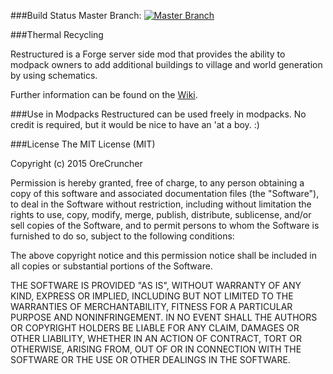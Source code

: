 ###Build Status
Master Branch: [![Master Branch](https://travis-ci.org/OreCruncher/Restructured.svg?branch=master)](https://travis-ci.org/OreCruncher/Restructured)


###Thermal Recycling

Restructured is a Forge server side mod that provides the ability to modpack owners to add additional
buildings to village and world generation by using schematics.

Further information can be found on the [Wiki](https://github.com/OreCruncher/Restructured/wiki).

###Use in Modpacks
Restructured can be used freely in modpacks.  No credit is required, but it would be nice to have an 'at a boy. :)

###License
The MIT License (MIT)

Copyright (c) 2015 OreCruncher

Permission is hereby granted, free of charge, to any person obtaining a copy
of this software and associated documentation files (the "Software"), to deal
in the Software without restriction, including without limitation the rights
to use, copy, modify, merge, publish, distribute, sublicense, and/or sell
copies of the Software, and to permit persons to whom the Software is
furnished to do so, subject to the following conditions:

The above copyright notice and this permission notice shall be included in
all copies or substantial portions of the Software.

THE SOFTWARE IS PROVIDED "AS IS", WITHOUT WARRANTY OF ANY KIND, EXPRESS OR
IMPLIED, INCLUDING BUT NOT LIMITED TO THE WARRANTIES OF MERCHANTABILITY,
FITNESS FOR A PARTICULAR PURPOSE AND NONINFRINGEMENT. IN NO EVENT SHALL THE
AUTHORS OR COPYRIGHT HOLDERS BE LIABLE FOR ANY CLAIM, DAMAGES OR OTHER
LIABILITY, WHETHER IN AN ACTION OF CONTRACT, TORT OR OTHERWISE, ARISING FROM,
OUT OF OR IN CONNECTION WITH THE SOFTWARE OR THE USE OR OTHER DEALINGS IN
THE SOFTWARE.
